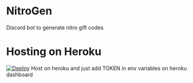 # NitroGen
Discord bot to generate nitro gift codes

# Hosting on Heroku

[![Deploy](https://www.herokucdn.com/deploy/button.svg)](https://heroku.com/deploy?template=https://github.com/fgfjfgnjg/NitroGen/)
Host on heroku and just add TOKEN in env variables on heroku dashboard
